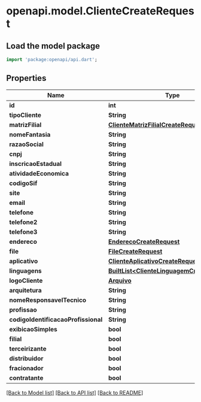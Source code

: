 # openapi.model.ClienteCreateRequest

## Load the model package
```dart
import 'package:openapi/api.dart';
```

## Properties
Name | Type | Description | Notes
------------ | ------------- | ------------- | -------------
**id** | **int** |  | [optional] 
**tipoCliente** | **String** |  | 
**matrizFilial** | [**ClienteMatrizFilialCreateRequest**](ClienteMatrizFilialCreateRequest.md) |  | [optional] 
**nomeFantasia** | **String** |  | 
**razaoSocial** | **String** |  | 
**cnpj** | **String** |  | 
**inscricaoEstadual** | **String** |  | 
**atividadeEconomica** | **String** |  | 
**codigoSif** | **String** |  | 
**site** | **String** |  | [optional] 
**email** | **String** |  | [optional] 
**telefone** | **String** |  | 
**telefone2** | **String** |  | [optional] 
**telefone3** | **String** |  | [optional] 
**endereco** | [**EnderecoCreateRequest**](EnderecoCreateRequest.md) |  | [optional] 
**file** | [**FileCreateRequest**](FileCreateRequest.md) |  | [optional] 
**aplicativo** | [**ClienteAplicativoCreateRequest**](ClienteAplicativoCreateRequest.md) |  | [optional] 
**linguagens** | [**BuiltList&lt;ClienteLinguagemCreateRequest&gt;**](ClienteLinguagemCreateRequest.md) |  | [optional] 
**logoCliente** | [**Arquivo**](Arquivo.md) |  | [optional] 
**arquitetura** | **String** |  | [optional] 
**nomeResponsavelTecnico** | **String** |  | [optional] 
**profissao** | **String** |  | [optional] 
**codigoIdentificacaoProfissional** | **String** |  | [optional] 
**exibicaoSimples** | **bool** |  | [optional] 
**filial** | **bool** |  | [optional] 
**terceirizante** | **bool** |  | [optional] 
**distribuidor** | **bool** |  | [optional] 
**fracionador** | **bool** |  | [optional] 
**contratante** | **bool** |  | [optional] 

[[Back to Model list]](../README.md#documentation-for-models) [[Back to API list]](../README.md#documentation-for-api-endpoints) [[Back to README]](../README.md)


